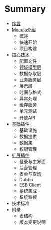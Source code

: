 # Summary

* [序言](README.md)
* [Macula介绍](chapter1/chapter1.md)
   * 概述
   * 快速开始
   * 项目构建
* [核心技术](chapter2/chapter2.md)
   * [配置文件](chapter2/01_Configuration.md)
   * [领域模型层](chapter2/02_Domain.md)
   * 数据存取层
   * 业务服务层
   * 展示层
   * 时间与格式
   * 异常处理
   * 缓存服务
   * 单元测试
   * 开放API
* [基础插件](chapter3/chapter3.md)
   * 基础设施
   * 数据提供
   * 数据集
   * 权限管理
* [扩展插件](chapter4/chapter4.md)
   * 登录与主界面
   * 后台管理
   * 表单与查询
   * Dubbo
   * ESB Client
   * 系统集成
   * 系统监控
* 技术标准
* 附录
   * 表结构
   * 版本变更说明

